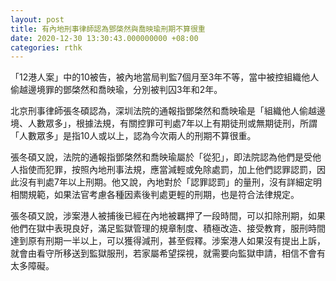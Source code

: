```yaml
---
layout: post
title: 有內地刑事律師認為鄧棨然與喬映瑜刑期不算很重
date: 2020-12-30 13:30:43.000000000 +08:00
categories: rthk
---
```


「12港人案」中的10被告，被內地當局判監7個月至3年不等，當中被控組織他人偷越邊境罪的鄧棨然和喬映瑜，分別被判囚3年和2年。

北京刑事律師張冬碩認為，深圳法院的通報指鄧棨然和喬映瑜是「組織他人偷越邊境、人數眾多」，根據法規，有關控罪可判處7年以上有期徒刑或無期徒刑，所謂「人數眾多」是指10人或以上，認為今次兩人的刑期不算很重。

張冬碩又說，法院的通報指鄧棨然和喬映瑜屬於「從犯」，即法院認為他們是受他人指使而犯罪，按照內地刑事法規，應當減輕或免除處罰，加上他們認罪認罰，因此沒有判處7年以上刑期。他又說，內地對於「認罪認罰」的量刑，沒有詳細定明相關規範，如果法官考慮各種因素後判處更輕的刑期，也是符合法律規定。

張冬碩又說，涉案港人被捕後已經在內地被羈押了一段時間，可以扣除刑期，如果他們在獄中表現良好，滿足監獄管理的規章制度、積極改造、接受教育，服刑時間達到原有刑期一半以上，可以獲得減刑，甚至假釋。涉案港人如果沒有提出上訴，就會由看守所移送到監獄服刑，若家屬希望探視，就需要向監獄申請，相信不會有太多障礙。
